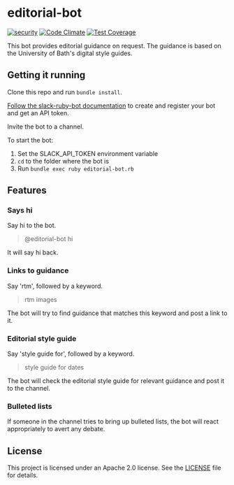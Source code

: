 # editorial-bot

[![security](https://hakiri.io/github/uniofbathdmc/editorial-bot/master.svg)](https://hakiri.io/github/uniofbathdmc/editorial-bot/master) [![Code Climate](https://codeclimate.com/github/uniofbathdmc/editorial-bot/badges/gpa.svg)](https://codeclimate.com/github/uniofbathdmc/editorial-bot) [![Test Coverage](https://codeclimate.com/github/uniofbathdmc/editorial-bot/badges/coverage.svg)](https://codeclimate.com/github/uniofbathdmc/editorial-bot/coverage)

This bot provides editorial guidance on request. The guidance is based on the University of Bath's digital style guides.

## Getting it running

Clone this repo and run `bundle install`.

[Follow the slack-ruby-bot documentation](https://github.com/slack-ruby/slack-ruby-bot/blob/master/DEPLOYMENT.md) to create and register your bot and get an API token.

Invite the bot to a channel.

To start the bot:

1. Set the SLACK_API_TOKEN environment variable
2. `cd` to the folder where the bot is
3. Run `bundle exec ruby editorial-bot.rb`

## Features

### Says hi

Say hi to the bot.

> @editorial-bot hi

It will say hi back.

### Links to guidance

Say 'rtm', followed by a keyword.

> rtm images

The bot will try to find guidance that matches this keyword and post a link to it.

### Editorial style guide

Say 'style guide for', followed by a keyword.

> style guide for dates

The bot will check the editorial style guide for relevant guidance and post it to the channel.

### Bulleted lists

If someone in the channel tries to bring up bulleted lists, the bot will react appropriately to avert any debate.

## License

This project is licensed under an Apache 2.0 license. See the [LICENSE](LICENSE) file for details.